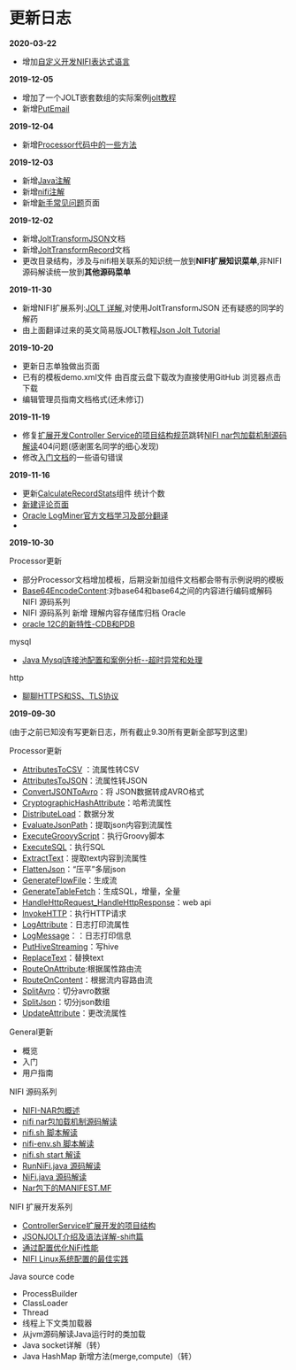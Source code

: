 # 更新日志

**2020-03-22**

* 增加[自定义开发NIFI表达式语言](./code/ExpressionLanguage.md)

**2019-12-05**

* 增加了一个JOLT嵌套数组的实际案例[jolt教程](./jolt/jolt详解.md)
* 新增[PutEmail](./processors/PutEmail.md)

**2019-12-04**

* 新增[Processor代码中的一些方法](./code/Processor方法.md)

**2019-12-03**

* 新增[Java注解](./java-source-code/java注解.md)
* 新增[nifi注解](./code/nifi注解.md)
* 新增[新手常见问题](./newQuestions.md)页面

**2019-12-02**

* 新增[JoltTransformJSON](./processors/JoltTransformJSON.md)文档
* 新增[JoltTransformRecord](./processors/JoltTransformRecord.md)文档
* 更改目录结构，涉及与nifi相关联系的知识统一放到**NIFI扩展知识菜单**,非NIFI源码解读统一放到**其他源码菜单**

**2019-11-30**

* 新增NIFI扩展系列:[JOLT 详解](./jolt/jolt详解.md),对使用JoltTransformJSON 还有疑惑的同学的解药
* 由上面翻译过来的英文简易版JOLT教程[Json Jolt Tutorial](./jolt/joltdoc.md)

**2019-10-20**

* 更新日志单独做出页面
* 已有的模板demo.xml文件  由百度云盘下载改为直接使用GitHub 浏览器点击下载
* 编辑管理员指南文档格式(还未修订)

**2019-11-19**

* 修复[扩展开发Controller Service的项目结构规范](./extend/ControllerServiceArchive.md)跳转[NIFI nar包加载机制源码解读](./code/nifi-nar-classloader.md)404问题(感谢匿名同学的细心发现)
* 修改[入门文档](./general/GettingStarted.md)的一些语句错误


**2019-11-16**

* 更新[CalculateRecordStats](./processors/CalculateRecordStats.md)组件 统计个数
* [新建评论页面](./comment.md)
* [Oracle LogMiner官方文档学习及部分翻译](./oracle/Oracle12cLogMiner分析Redo日志文件.md)
* 
**2019-10-30**

 Processor更新
* 部分Processor文档增加模板，后期没新加组件文档都会带有示例说明的模板
* [Base64EncodeContent](./processors/Base64EncodeContent.md):对base64和base64之间的内容进行编码或解码
 NIFI 源码系列
* NIFI 源码系列 新增 理解内容存储库归档
 Oracle
* [oracle 12C的新特性-CDB和PDB](./.vuepress/dist/oracle/oracle&#32;12C的新特性-CDB和PDB.html)
  
 mysql
* [Java Mysql连接池配置和案例分析--超时异常和处理](./mysql/Java&#32;Mysql连接池配置和案例分析--超时异常和处理.md)

 http
* [聊聊HTTPS和SS、TLS协议](./http/聊聊HTTPS和SS、TLS协议.md)
  
**2019-09-30**

(由于之前已知没有写更新日志，所有截止9.30所有更新全部写到这里)

 Processor更新
* [AttributesToCSV](./processors/AttributesToCSV.md) ：流属性转CSV
* [AttributesToJSON](./processors/AttributesToJSON.md)：流属性转JSON
* [ConvertJSONToAvro](./processors/ConvertJSONToAvro.md)：将 JSON数据转成AVRO格式
* [CryptographicHashAttribute](./processors/CryptographicHashAttribute.md)：哈希流属性
* [DistributeLoad](./processors/DistributeLoad.md)：数据分发
* [EvaluateJsonPath](./processors/EvaluateJsonPath.md)：提取json内容到流属性
* [ExecuteGroovyScript](./processors/ExecuteGroovyScript.md)：执行Groovy脚本
* [ExecuteSQL](./processors/ExecuteSQL.md)：执行SQL
* [ExtractText](./processors/ExtractText.md)：提取text内容到流属性
* [FlattenJson](./processors/FlattenJson.md)：“压平”多层json
* [GenerateFlowFile](./processors/GenerateFlowFile.md)：生成流
* [GenerateTableFetch](./processors/GenerateTableFetch.md)：生成SQL，增量，全量
* [HandleHttpRequest_HandleHttpResponse](./processors/HandleHttpRequest_HandleHttpResponse.md)：web api
* [InvokeHTTP](./processors/InvokeHTTP.md)：执行HTTP请求
* [LogAttribute](./processors/LogAttribute.md)：日志打印流属性
* [LogMessage](./processors/LogMessage.md)：：日志打印信息
* [PutHiveStreaming](./processors/PutHiveStreaming.md)：写hive
* [ReplaceText](./processors/ReplaceText.md)：替换text
* [RouteOnAttribute](./processors/RouteOnAttribute.md):根据属性路由流
* [RouteOnContent](./processors/RouteOnContent.md)：根据流内容路由流
* [SplitAvro](./processors/SplitAvro.md)：切分avro数据
* [SplitJson](./processors/SplitJson.md)：切分json数组
* [UpdateAttribute](./processors/UpdateAttribute.md)：更改流属性

 General更新
* 概览
* 入门
* 用户指南

 NIFI 源码系列
* [NIFI-NAR包概述](./code/nifi-nar.md)
* [nifi nar包加载机制源码解读](./code/nifi-nar-classloader.md)
* [nifi.sh 脚本解读](./code/nifi-sh.md)
* [nifi-env.sh 脚本解读](./code/nifi-env-sh.md)
* [nifi.sh start 解读](./code/nifi-sh-start.md)
* [RunNiFi.java 源码解读](./code/RunNiFi.md)
* [NiFi.java 源码解读](./code/NiFi.md)
* [Nar包下的MANIFEST.MF](./code/UnpackNar.md)

 NIFI 扩展开发系列
* [ControllerService扩展开发的项目结构](./extend/ControllerServiceArchive.md)
* [JSONJOLT介绍及语法详解-shift篇](./extend/JsonJoltShift.md)
* [通过配置优化NiFi性能](./extend/通过配置优化NiFi性能.md)
* [NIFI Linux系统配置的最佳实践](./extend/NIFI&#32;Linux系统配置的最佳实践.md)

 Java source code
* ProcessBuilder
* ClassLoader
* Thread
* 线程上下文类加载器
* 从jvm源码解读Java运行时的类加载
* Java socket详解（转）
* Java HashMap 新增方法(merge,compute)（转）